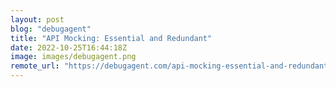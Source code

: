 ```yaml
---
layout: post
blog: "debugagent"
title: "API Mocking: Essential and Redundant"
date: 2022-10-25T16:44:18Z
image: images/debugagent.png
remote_url: "https://debugagent.com/api-mocking-essential-and-redundant"
---
```

